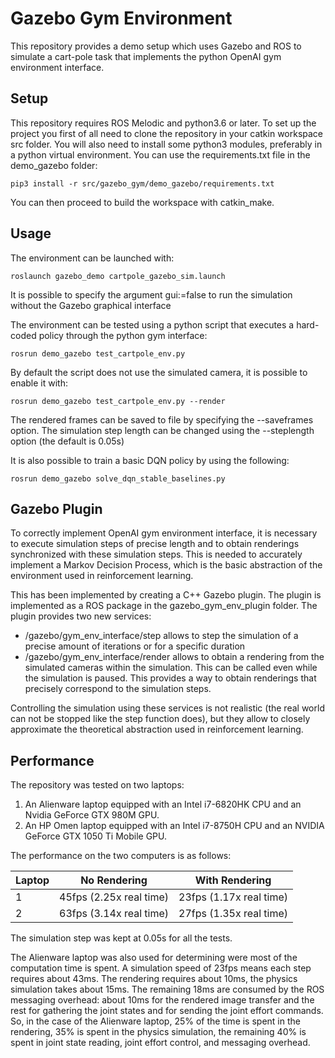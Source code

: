 # Gazebo Gym Environment

This repository provides a demo setup which uses Gazebo and ROS to simulate a cart-pole task that
implements the python OpenAI gym environment interface.

## Setup
This repository requires ROS Melodic and python3.6 or later.
To set up the project you first of all need to clone the repository in your catkin
workspace src folder.
You will also need to install some python3 modules, preferably in a python virtual
environment. You can use the requirements.txt file in the demo_gazebo folder:

```
pip3 install -r src/gazebo_gym/demo_gazebo/requirements.txt
```

You can then proceed to build the workspace with catkin_make.

## Usage
The environment can be launched with:

```
roslaunch gazebo_demo cartpole_gazebo_sim.launch
```

It is possible to specify the argument gui:=false to run the simulation without the
Gazebo graphical interface


The environment can be tested using a python script that executes a hard-coded policy
through the python gym interface:

```
rosrun demo_gazebo test_cartpole_env.py
```

By default the script does not use the simulated camera, it is possible to enable
it with:

```
rosrun demo_gazebo test_cartpole_env.py --render
```

The rendered frames can be saved to file by specifying the --saveframes option.
The simulation step length can be changed using the --steplength option (the default is 0.05s)



It is also possible to train a basic DQN policy by using the following:

```
rosrun demo_gazebo solve_dqn_stable_baselines.py
```



## Gazebo Plugin
To correctly implement OpenAI gym environment interface, it is necessary to execute
simulation steps of precise length and to obtain renderings synchronized with these
simulation steps. This is needed to accurately implement a Markov Decision Process, which
is the basic abstraction of the environment used in reinforcement learning.


This has been implemented by creating a C++ Gazebo plugin. The plugin is implemented as
a ROS package in the gazebo_gym_env_plugin folder.
The plugin provides two new services:

- /gazebo/gym_env_interface/step allows to step the simulation of a precise amount
 of iterations or for a specific duration
- /gazebo/gym_env_interface/render allows to obtain a rendering from the simulated
 cameras within the simulation. This can be called even while the simulation is paused.
 This provides a way to obtain renderings that precisely correspond to the simulation steps.


Controlling the simulation using these services is not realistic (the real world
can not be stopped like the step function does), but they allow to closely approximate
the theoretical abstraction used in reinforcement learning.


## Performance
The repository was tested on two laptops:

1. An Alienware laptop equipped with an Intel i7-6820HK CPU and an Nvidia GeForce GTX 980M GPU.
2. An HP Omen laptop equipped with an Intel i7-8750H CPU and an NVIDIA GeForce GTX 1050 Ti Mobile GPU.

The performance on the two computers is as follows:

| Laptop |       No Rendering        | With Rendering          |
|--------|---------------------------|-------------------------|
|   1    |  45fps (2.25x real time)  | 23fps (1.17x real time) |
|   2    |  63fps (3.14x real time)  | 27fps (1.35x real time) |

The simulation step was kept at 0.05s for all the tests.

The Alienware laptop was also used for determining were most of the computation time
is spent. A simulation speed of 23fps means each step requires about 43ms. The rendering
requires about 10ms, the physics simulation takes about 15ms. The remaining 18ms are
consumed by the ROS messaging overhead: about 10ms for the rendered image transfer
and the rest for gathering the joint states and for sending the joint effort commands.
So, in the case of the Alienware laptop, 25% of the time is spent in the rendering,
35% is spent in the physics simulation, the remaining 40% is spent in joint state
reading, joint effort control, and messaging overhead.

